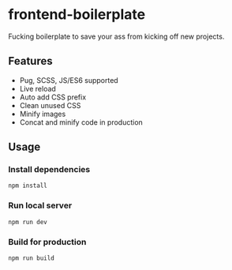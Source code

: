 # frontend-boilerplate

Fucking boilerplate to save your ass from kicking off new projects.

## Features

- Pug, SCSS, JS/ES6 supported
- Live reload
- Auto add CSS prefix
- Clean unused CSS
- Minify images
- Concat and minify code in production

## Usage

### Install dependencies

```
npm install
```

### Run local server

```
npm run dev
```

### Build for production

```
npm run build
```

